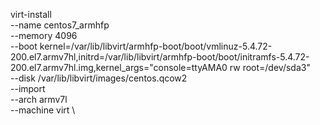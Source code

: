 virt-install \
 --name centos7_armhfp \
 --memory 4096 \
 --boot kernel=/var/lib/libvirt/armhfp-boot/boot/vmlinuz-5.4.72-200.el7.armv7hl,initrd=/var/lib/libvirt/armhfp-boot/boot/initramfs-5.4.72-200.el7.armv7hl.img,kernel_args="console=ttyAMA0 rw root=/dev/sda3" \
 --disk /var/lib/libvirt/images/centos.qcow2 \
 --import \
 --arch armv7l \
 --machine virt \